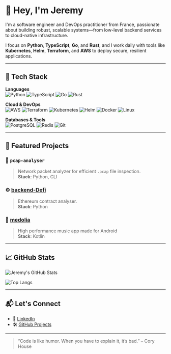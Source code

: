 # 👋 Hey, I'm Jeremy

I'm a software engineer and DevOps practitioner from France, passionate about building robust, scalable systems—from low-level backend services to cloud-native infrastructure.

I focus on **Python**, **TypeScript**, **Go**, and **Rust**, and I work daily with tools like **Kubernetes**, **Helm**, **Terraform**, and **AWS** to deploy secure, resilient applications.

---

## 🧰 Tech Stack

**Languages**  
![Python](https://img.shields.io/badge/-Python-3776AB?style=flat-square&logo=python&logoColor=white)
![TypeScript](https://img.shields.io/badge/-TypeScript-3178C6?style=flat-square&logo=typescript&logoColor=white)
![Go](https://img.shields.io/badge/-Go-00ADD8?style=flat-square&logo=go&logoColor=white)
![Rust](https://img.shields.io/badge/-Rust-black?style=flat-square&logo=rust)

**Cloud & DevOps**  
![AWS](https://img.shields.io/badge/-AWS-232F3E?style=flat-square&logo=amazonaws&logoColor=white)
![Terraform](https://img.shields.io/badge/-Terraform-7B42BC?style=flat-square&logo=terraform&logoColor=white)
![Kubernetes](https://img.shields.io/badge/-Kubernetes-326CE5?style=flat-square&logo=kubernetes&logoColor=white)
![Helm](https://img.shields.io/badge/-Helm-0F1689?style=flat-square&logo=helm&logoColor=white)
![Docker](https://img.shields.io/badge/-Docker-2496ED?style=flat-square&logo=docker&logoColor=white)
![Linux](https://img.shields.io/badge/-Linux-FCC624?style=flat-square&logo=linux&logoColor=black)

**Databases & Tools**  
![PostgreSQL](https://img.shields.io/badge/-PostgreSQL-336791?style=flat-square&logo=postgresql&logoColor=white)
![Redis](https://img.shields.io/badge/-Redis-DC382D?style=flat-square&logo=redis&logoColor=white)
![Git](https://img.shields.io/badge/-Git-F05032?style=flat-square&logo=git&logoColor=white)

---

## 🚀 Featured Projects

### 🐍 `pcap-analyser`
> Network packet analyzer for efficient `.pcap` file inspection.  
**Stack**: Python, CLI

### ⚙️ [backend-Defi](https://github.com/Jeremy-To/backend-Defi)
> Ethereum contract analyser.  
**Stack**: Python 

### 🎯 [medolia](https://github.com/Jeremy-To/medolia)
> High performance music app made for Android  
**Stack**: Kotlin

---

## 📈 GitHub Stats

![Jeremy's GitHub Stats](https://github-readme-stats.vercel.app/api?username=jeremy-to&show_icons=true&theme=github_dark&count_private=true)

![Top Langs](https://github-readme-stats.vercel.app/api/top-langs/?username=jeremy-to&layout=compact&theme=github_dark)

---

## 📬 Let's Connect

- 💼 [LinkedIn](https://www.linkedin.com/in/jeremy-to)  
- 🛠️ [GitHub Projects](https://github.com/jeremy-to?tab=repositories)

---

> “Code is like humor. When you have to explain it, it’s bad.” – Cory House
